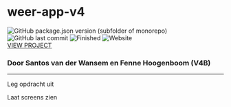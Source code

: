 # weer-app-v4
![GitHub package.json version (subfolder of monorepo)](https://img.shields.io/github/package-json/v/santosvdw/weer-app-v4?filename=package.json) 
![GitHub last commit](https://img.shields.io/github/last-commit/santosvdw/weer-app-v4)
![Finished](https://img.shields.io/badge/finished-yes-20b2aa)
![Website](https://img.shields.io/website?down_color=lightgrey&down_message=offline&up_color=green&up_message=online&url=https%3A%2F%2Fsantosvdw.github.io%2Fweer-app-v4%2Fsrc%2F)
<br/>
<a href="https://santosvdw.github.io/weer-app-v4/src/">VIEW PROJECT</a>
### Door Santos van der Wansem en Fenne Hoogenboom (V4B)

<hr />


Leg opdracht uit

Laat screens zien
